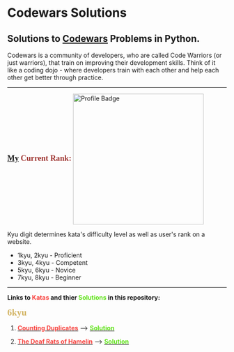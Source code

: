 # Codewars Solutions

## Solutions to __[Codewars](https://www.codewars.com/)__ Problems in Python.

Codewars is a community of developers, who are called Code Warriors (or just warriors), that train on improving their development skills. Think of it like a coding dojo - where developers train with each other and help each other get better through practice.

---

__<span style="font-family:Papyrus; font-size:1.3em; color:#9f3531"/>[My](https://www.codewars.com/users/guiltylogik) Current Rank:</span>__ [<img alt="Profile Badge" src="https://www.codewars.com/users/guiltylogik/badges/large" width=300 align=center>](https://www.codewars.com/users/guiltylogik)

Kyu digit determines kata's difficulty level as well as user's rank on a website.

* 1kyu, 2kyu - Proficient
* 3kyu, 4kyu - Competent
* 5kyu, 6kyu - Novice
* 7kyu, 8kyu - Beginner

---

**Links to __<span style="color:#f8433f">Katas</span>__ and thier __<span style="color:#60e21a">Solutions</span>__ in this repository:**

**<span style="color:#d3b566; font-family:Papyrus; font-size:1.5em">6kyu</span>**

1. [__<span style="color:#f8433f">Counting Duplicates</span>__](https://www.codewars.com/kata/counting-duplicates/python) --> [__<span style="color:#60e21a">Solution</span>__](https://github.com/guiltylogik/codewars-solutions-py/blob/master/6kyu/countingDuplicates.py)

2. [__<span style="color:#f8433f">The Deaf Rats of Hamelin</span>__](https://www.codewars.com/kata/the-deaf-rats-of-hamelin/train/python) --> [__<span style="color:#60e21a">Solution</span>__](https://github.com/guiltylogik/codewars-solutions-py/blob/master/6kyu/the_Deaf_Rats_of_Hamelin.py)

